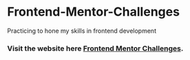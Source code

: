 # Frontend-Mentor-Challenges

Practicing to hone my skills in frontend development

### Visit the website here [Frontend Mentor Challenges](https://frontend-mentor-challenges-solution.netlify.app/).
